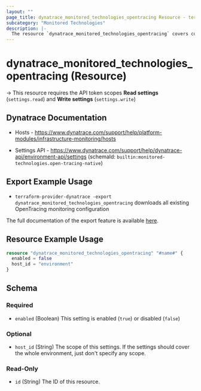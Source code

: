 ```yaml
---
layout: ""
page_title: dynatrace_monitored_technologies_opentracing Resource - terraform-provider-dynatrace"
subcategory: "Monitored Technologies"
description: |-
  The resource `dynatrace_monitored_technologies_opentracing` covers configuration to enable/disable OpenTracing monitoring
---
```


# dynatrace_monitored_technologies_opentracing (Resource)

-> This resource requires the API token scopes **Read settings** (`settings.read`) and **Write settings** (`settings.write`)

## Dynatrace Documentation

- Hosts - https://www.dynatrace.com/support/help/platform-modules/infrastructure-monitoring/hosts

- Settings API - https://www.dynatrace.com/support/help/dynatrace-api/environment-api/settings (schemaId: `builtin:monitored-technologies.open-tracing-native`)

## Export Example Usage

- `terraform-provider-dynatrace -export dynatrace_monitored_technologies_opentracing` downloads all existing OpenTracing monitoring configuration

The full documentation of the export feature is available [here](https://registry.terraform.io/providers/dynatrace-oss/dynatrace/latest/docs/guides/export-v2).

## Resource Example Usage

```terraform
resource "dynatrace_monitored_technologies_opentracing" "#name#" {
  enabled = false
  host_id = "environment"
}
```

<!-- schema generated by tfplugindocs -->
## Schema

### Required

- `enabled` (Boolean) This setting is enabled (`true`) or disabled (`false`)

### Optional

- `host_id` (String) The scope of this settings. If the settings should cover the whole environment, just don't specify any scope.

### Read-Only

- `id` (String) The ID of this resource.
 